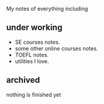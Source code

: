 My notes of everything including
## under working
- SE courses notes.
- some other online courses notes.
- TOEFL notes.
- utilities I love.
## archived
nothing is finished yet
